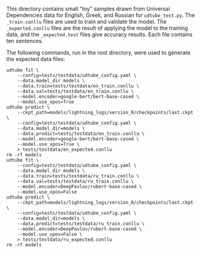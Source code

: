 This directory contains small "toy" samples drawn from Universal Dependencies
data for English, Greek, and Russian for `udtube_test.py`. The `_train.conllu`
files are used to train and validate the model. The `_expected.conllu`
files are the result of applying the model to the training data, and the
`_expected.test` files give accuracy results. Each file contains ten sentences.

The following commands, run in the root directory, were used to generate the
expected data files:

    udtube fit \
        --config=tests/testdata/udtube_config.yaml \
        --data.model_dir models \
        --data.train=tests/testdata/en_train.conllu \
        --data.val=tests/testdata/en_train.conllu \
        --model.encoder=google-bert/bert-base-cased \
        --model.use_xpos=True
    udtube predict \
        --ckpt_path=models/lightning_logs/version_0/checkpoints/last.ckpt \
        --config=tests/testdata/udtube_config.yaml \
        --data.model_dir=models \
        --data.predict=tests/testdata/en_train.conllu \
        --model.encoder=google-bert/bert-base-cased \
        --model.use_xpos=True \
        > tests/testdata/en_expected.conllu 
    rm -rf models
    udtube fit \
        --config=tests/testdata/udtube_config.yaml \
        --data.model_dir models \
        --data.train=tests/testdata/ru_train.conllu \
        --data.val=tests/testdata/ru_train.conllu \
        --model.encoder=DeepPavlov/rubert-base-cased \
        --model.use_xpos=False
    udtube predict \
        --ckpt_path=models/lightning_logs/version_0/checkpoints/last.ckpt \
        --config=tests/testdata/udtube_config.yaml \
        --data.model_dir=models \
        --data.predict=tests/testdata/ru_train.conllu \
        --model.encoder=DeepPavlov/rubert-base-cased \
        --model.use_xpos=False \
        > tests/testdata/ru_expected.conllu 
    rm -rf models
